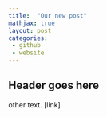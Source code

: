 ```yaml
---
title:  "Our new post"
mathjax: true
layout: post
categories:
 - github
 - website
---
```


## Header goes here

other text.
[link]
